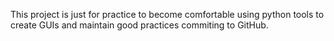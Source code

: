 This project is just for practice to become comfortable using python tools to create GUIs and maintain good practices commiting to GitHub.
